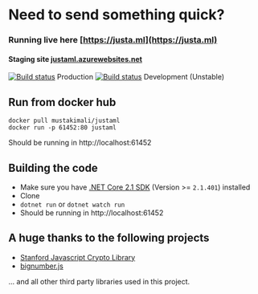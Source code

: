# Need to send something quick?

### Running live here [https://justa.ml](https://justa.ml)

#### Staging site [justaml.azurewebsites.net](http://justaml.azurewebsites.net)

[![Build status](https://ci.appveyor.com/api/projects/status/3jxpwg2tcwoiaq9b/branch/master?svg=true)](https://ci.appveyor.com/project/mustakimali/justa-ml/branch/master) Production
[![Build status](https://ci.appveyor.com/api/projects/status/notmi7mr5jd27k8d?svg=true)](https://ci.appveyor.com/project/mustakimali/justa-ml-a82xl) Development (Unstable)

## Run from docker hub

```
docker pull mustakimali/justaml
docker run -p 61452:80 justaml
```
Should be running in http://localhost:61452

## Building the code
* Make sure you have [.NET Core 2.1 SDK](https://www.microsoft.com/net/download/core) (Version >= `2.1.401`) installed
* Clone
* `dotnet run` or `dotnet watch run`
* Should be running in http://localhost:61452

## A huge thanks to the following projects

* [Stanford Javascript Crypto Library ](https://github.com/bitwiseshiftleft/sjcl)
* [bignumber.js](https://github.com/MikeMcl/bignumber.js)

... and all other third party libraries used in this project.

